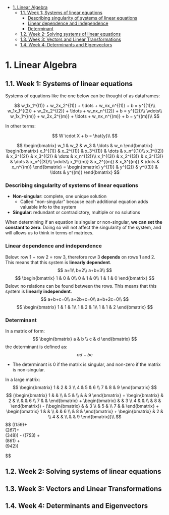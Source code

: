 - [1. Linear Algebra](#1-linear-algebra)
  - [1.1. Week 1: Systems of linear equations](#11-week-1-systems-of-linear-equations)
    - [Describing singularity of systems of linear equations](#describing-singularity-of-systems-of-linear-equations)
    - [Linear dependence and independence](#linear-dependence-and-independence)
    - [Determinant](#determinant)
  - [1.2. Week 2: Solving systems of linear equations](#12-week-2-solving-systems-of-linear-equations)
  - [1.3. Week 3: Vectors and Linear Transformations](#13-week-3-vectors-and-linear-transformations)
  - [1.4. Week 4: Determinants and Eigenvectors](#14-week-4-determinants-and-eigenvectors)

# 1. Linear Algebra

## 1.1. Week 1: Systems of linear equations

Systems of equations like the one below can be thought of as dataframes:

$$
    w_1x_1^{(1)} + w_2x_2^{(1)} + \ldots + w_nx_n^{(1)} + b = y^{(1)}\\
    w_1x_1^{(2)} + w_2x_2^{(2)} + \ldots + w_nx_n^{(2)} + b = y^{(2)}\\
    \vdots\\
    w_1x_1^{(m)} + w_2x_2^{(m)} + \ldots + w_nx_n^{(m)} + b = y^{(m)}\\
$$

In other terms:

$$
    W \cdot X + b = \hat{y}\\
$$

$$
    \begin{bmatrix}
        w_1 & w_2 & w_3 & \ldots & w_n 
    \end{bmatrix}
    \begin{bmatrix}
        x_1^{(1)} & x_2^{(1)} & x_3^{(1)} & \dots & x_n^{(1)}\\
        x_1^{(2)} & x_2^{(2)} & x_3^{(2)} & \dots & x_n^{(2)}\\
        x_1^{(3)} & x_2^{(3)} & x_3^{(3)} & \dots & x_n^{(3)}\\
        \vdots\\
        x_1^{(m)} & x_2^{(m)} & x_3^{(m)} & \dots & x_n^{(m)}
    \end{bmatrix}
    =
    \begin{bmatrix}
        y^{(1)} & y^{(2)} & y^{(3)} & \ldots & y^{(m)}
    \end{bmatrix}
$$

### Describing singularity of systems of linear equations ###

* **Non-singular**: complete, one unique solution
  * Called "non-singular" because each additional equation adds valuable info to the system
* **Singular**: redundant or contradictory, multiple or no solutions

When determining if an equation is singular or non-singular, **we can set the constant to zero**. Doing so will not affect the singularity of the system, and will allows us to think in terms of matrices.

### Linear dependence and independence ###
Below: row 1 + row 2 = row 3, therefore row 3 **depends** on rows 1 and 2. This means that this system is **linearly dependent**.
$$
    a=1\\
    b=2\\
    a+b=3\\
$$
$$
    \begin{bmatrix}
    1 & 0 & 0\\
    0 & 1 & 0\\
    1 & 1 & 0
    \end{bmatrix}
$$
Below: no relations can be found between the rows. This means that this system is **linearly independent**.
$$
    a+b+c=0\\
    a+2b+c=0\\
    a+b+2c=0\\
$$
$$
    \begin{bmatrix}
    1 & 1 & 1\\
    1 & 2 & 1\\
    1 & 1 & 2
    \end{bmatrix}
$$
### Determinant ###
In a matrix of form:
$$
    \begin{bmatrix}
    a & b \\
    c & d
    \end{bmatrix}
$$
the determinant is defined as:
$$ad-bc$$

* The determinant is 0 if the matrix is singular, and non-zero if the matrix is non-singular.

In a large matrix:
$$
    \begin{bmatrix}
    1 & 2 & 3 \\
    4 & 5 & 6 \\
    7 & 8 & 9
    \end{bmatrix}
$$
$$
    (\begin{bmatrix}
    1 &  &  \\
     & 5 &  \\
     &  & 9
    \end{bmatrix} +     
    \begin{bmatrix}
     & 2 &  \\
     &  & 6 \\
    7 &  & 
    \end{bmatrix} +     
    \begin{bmatrix}
     &  & 3 \\
    4 &  &  \\
     & 8 & 
    \end{bmatrix}) - 
    (\begin{bmatrix}
     &  & 3 \\
     & 5 &  \\
    7 &  & 
    \end{bmatrix} +     
    \begin{bmatrix}
    1 &  &  \\
     &  & 6 \\
     & 8 & 
    \end{bmatrix} +     
    \begin{bmatrix}
     & 2 &  \\
    4 &  &  \\
     &  & 9
    \end{bmatrix})\\
$$
$$
    ((1*5*9)+     
    (2*6*7)+     
    (3*4*8)) - 
    ((7*5*3) +     
    (8*6*1) +     
    (9*4*2))
    
$$

## 1.2. Week 2: Solving systems of linear equations

## 1.3. Week 3: Vectors and Linear Transformations

## 1.4. Week 4: Determinants and Eigenvectors

<!-- # 2. Calculus
# 3. Probability & Statistics -->